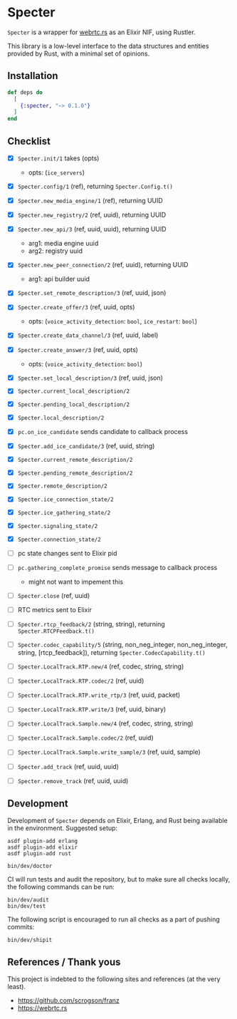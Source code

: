 # Specter

`Specter` is a wrapper for [webrtc.rs](https://webrtc.rs) as an Elixir NIF, using
Rustler.

This library is a low-level interface to the data structures and
entities provided by Rust, with a minimal set of opinions.


## Installation

```elixir
def deps do
  [
    {:specter, "~> 0.1.0"}
  ]
end
```

## Checklist

- [x] `Specter.init/1` takes (opts)
  - opts: (`ice_servers`)
- [x] `Specter.config/1` (ref), returning `Specter.Config.t()`
- [x] `Specter.new_media_engine/1` (ref), returning UUID
- [x] `Specter.new_registry/2` (ref, uuid), returning UUID
- [x] `Specter.new_api/3` (ref, uuid, uuid), returning UUID
  - arg1: media engine uuid
  - arg2: registry uuid
- [x] `Specter.new_peer_connection/2` (ref, uuid), returning UUID
  - arg1: api builder uuid
- [x] `Specter.set_remote_description/3` (ref, uuid, json)
- [x] `Specter.create_offer/3` (ref, uuid, opts)
  - opts: (`voice_activity_detection`: `bool`, `ice_restart`: `bool`)
- [x] `Specter.create_data_channel/3` (ref, uuid, label)
- [x] `Specter.create_answer/3` (ref, uuid, opts)
  - opts: (`voice_activity_detection`: `bool`)
- [x] `Specter.set_local_description/3` (ref, uuid, json)
- [x] `Specter.current_local_description/2`
- [x] `Specter.pending_local_description/2`
- [x] `Specter.local_description/2`
- [x] `pc.on_ice_candidate` sends candidate to callback process
- [x] `Specter.add_ice_candidate/3` (ref, uuid, string)
- [x] `Specter.current_remote_description/2`
- [x] `Specter.pending_remote_description/2`
- [x] `Specter.remote_description/2`
- [x] `Specter.ice_connection_state/2`
- [x] `Specter.ice_gathering_state/2`
- [x] `Specter.signaling_state/2`
- [x] `Specter.connection_state/2`
- [ ] pc state changes sent to Elixir pid
- [ ] `pc.gathering_complete_promise` sends message to callback process
  - might not want to impement this
- [ ] `Specter.close`  (ref, uuid)
- [ ] RTC metrics sent to Elixir
- [ ] `Specter.rtcp_feedback/2` (string, string), returning `Specter.RTCPFeedback.t()`
- [ ] `Specter.codec_capability/5` (string, non_neg_integer, non_neg_integer, string, [rtcp_feedback]), returning `Specter.CodecCapability.t()`
- [ ] `Specter.LocalTrack.RTP.new/4` (ref, codec, string, string)
- [ ] `Specter.LocalTrack.RTP.codec/2` (ref, uuid)
- [ ] `Specter.LocalTrack.RTP.write_rtp/3` (ref, uuid, packet)
- [ ] `Specter.LocalTrack.RTP.write/3` (ref, uuid, binary)
- [ ] `Specter.LocalTrack.Sample.new/4` (ref, codec, string, string)
- [ ] `Specter.LocalTrack.Sample.codec/2` (ref, uuid)
- [ ] `Specter.LocalTrack.Sample.write_sample/3` (ref, uuid, sample)
- [ ] `Specter.add_track`  (ref, uuid, uuid)
- [ ] `Specter.remove_track`  (ref, uuid, uuid)


## Development

Development of `Specter` depends on Elixir, Erlang, and Rust being available
in the environment. Suggested setup:

```shell
asdf plugin-add erlang
asdf plugin-add elixir
asdf plugin-add rust

bin/dev/doctor
```

CI will run tests and audit the repository, but to make sure all checks locally,
the following commands can be run:

```shell
bin/dev/audit
bin/dev/test
```

The following script is encouraged to run all checks as a part of pushing commits:

```shell
bin/dev/shipit
```


## References / Thank yous

This project is indebted to the following sites and references (at the very least).

- https://github.com/scrogson/franz
- https://webrtc.rs

